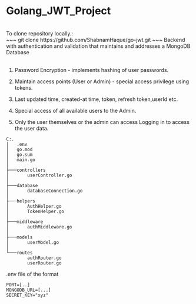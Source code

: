 # Golang_JWT_Project
<br>
To clone repository locally.: <br>
~~~ 
git clone https://github.com/ShabnamHaque/go-jwt.git
~~~
Backend with authentication and validation that maintains and addresses a MongoDB Database
<br><br>

1. Password Encryption - implements hashing of user passwords.<br>

2. Maintain access points (User or Admin) - special access privilege using tokens. <br>

3. Last updated time, created-at time, token, refresh token,userId etc. <br>

4. Special access of all available users to the Admin. <br>

5. Only the user themselves or the admin can access Logging in to access the user data. <br>


```
C:.
│   .env
│   go.mod
│   go.sum
│   main.go
│   
├───controllers
│       userController.go
│       
├───database
│       databaseConnection.go
│       
├───helpers
│       AuthHelper.go
│       TokenHelper.go
│
├───middleware
│       authMiddleware.go
│
├───models
│       userModel.go
│
└───routes
        authRouter.go
        userRouter.go
```
        
.env file of the format
```
PORT=[..]
MONGODB_URL=[...]
SECRET_KEY="xyz"
```
